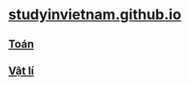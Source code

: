 # [studyinvietnam.github.io](https://studyinvietnam.github.io/)
## [Toán](https://studyinvietnam.github.io/class10/toan)
## [Vật lí](https://studyinvietnam.github.io/class10/vatli)
